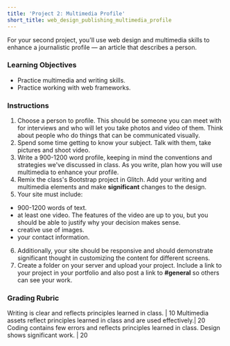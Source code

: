 ```yaml
---
title: 'Project 2: Multimedia Profile'
short_title: web_design_publishing_multimedia_profile
---
```


For your second project, you'll use web design and multimedia skills to enhance a journalistic profile &mdash; an article that describes a person.

### Learning Objectives

- Practice multimedia and writing skills.
- Practice working with web frameworks.

### Instructions

1. Choose a person to profile. This should be someone you can meet with for interviews and who will let you take photos and video of them. Think about people who do things that can be communicated visually.
2. Spend some time getting to know your subject. Talk with them, take pictures and shoot video.
3. Write a 900-1200 word profile, keeping in mind the conventions and strategies we've discussed in class. As you write, plan how you will use multimedia to enhance your profile.
4. Remix the class's Bootstrap project in Glitch. Add your writing and multimedia elements and make <strong>significant</strong> changes to the design.
5. Your site must include:
  - 900-1200 words of text.
  - at least one video. The features of the video are up to you, but you should be able to justify why your decision makes sense.
  - creative use of images.
  - your contact information.
6. Additionally, your site should be responsive and should demonstrate significant thought in customizing the content for different screens.
7. Create a folder on your server and upload your project. Include a link to your project in your portfolio and also post a link to __#general__ so others can see your work.

### Grading Rubric

Writing is clear and reflects principles learned in class. | 10
Multimedia assets reflect principles learned in class and are used effectively.| 20
Coding contains few errors and reflects principles learned in class. Design shows significant work. | 20

